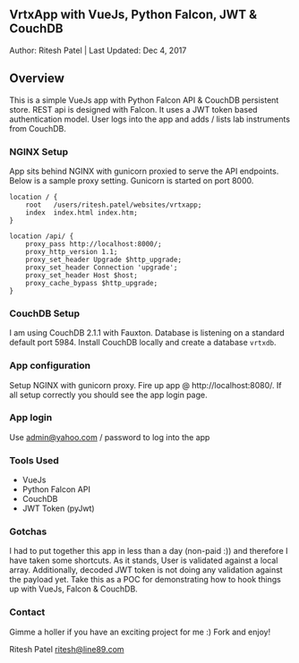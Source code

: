 ## VrtxApp with VueJs, Python Falcon, JWT & CouchDB

Author: Ritesh Patel | Last Updated: Dec 4, 2017

## Overview

This is a simple VueJs app with Python Falcon API & CouchDB persistent store. REST api is designed with Falcon. It uses a JWT token based authentication model. User logs into the app and adds / lists lab instruments from CouchDB.

### NGINX Setup

App sits behind NGINX with gunicorn proxied to serve the API endpoints. Below is a sample proxy setting. Gunicorn is started on port 8000.

```shell
location / {
    root   /users/ritesh.patel/websites/vrtxapp;
    index  index.html index.htm;
}

location /api/ {
    proxy_pass http://localhost:8000/;
    proxy_http_version 1.1;
    proxy_set_header Upgrade $http_upgrade;
    proxy_set_header Connection 'upgrade';
    proxy_set_header Host $host;
    proxy_cache_bypass $http_upgrade;
}
```

### CouchDB Setup

I am using CouchDB 2.1.1 with Fauxton. Database is listening on a standard default port 5984. Install CouchDB locally and create a database ```vrtxdb```. 

### App configuration 

Setup NGINX with gunicorn proxy. Fire up app @ http://localhost:8080/. If all setup correctly you should see the app login page. 

### App login

Use admin@yahoo.com / password to log into the app

### Tools Used

- VueJs
- Python Falcon API
- CouchDB
- JWT Token (pyJwt)

### Gotchas

I had to put together this app in less than a day (non-paid :)) and therefore I have taken some shortcuts. As it stands, User is validated against a local array. Additionally, decoded JWT token is not doing any validation against the payload yet. Take this as a POC for demonstrating how to hook things up with VueJs, Falcon & CouchDB.

### Contact

Gimme a holler if you have an exciting project for me :) Fork and enjoy!

Ritesh Patel
ritesh@line89.com